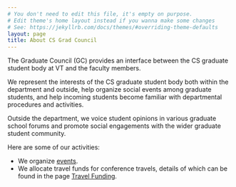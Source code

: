 ```yaml
---
# You don't need to edit this file, it's empty on purpose.
# Edit theme's home layout instead if you wanna make some changes
# See: https://jekyllrb.com/docs/themes/#overriding-theme-defaults
layout: page
title: About CS Grad Council
---
```

The Graduate Council (GC) provides an interface between the CS graduate student body at VT and the faculty members.

We represent the interests of the CS graduate student body both within the department and outside, help organize social events among graduate students, and help incoming students become familiar with departmental procedures and activities. 

Outside the department, we voice student opinions in various graduate school forums and promote social engagements with the wider graduate student community.

Here are some of our activities:
- We organize [events](/events/).
- We allocate travel funds for conference travels, details of which can be found in the page [Travel Funding](/travel_funding/).

